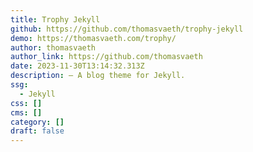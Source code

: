 ```yaml
---
title: Trophy Jekyll
github: https://github.com/thomasvaeth/trophy-jekyll
demo: https://thomasvaeth.com/trophy/
author: thomasvaeth
author_link: https://github.com/thomasvaeth
date: 2023-11-30T13:14:32.313Z
description: – A blog theme for Jekyll.
ssg:
  - Jekyll
css: []
cms: []
category: []
draft: false
---
```

